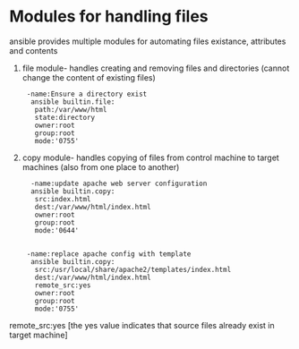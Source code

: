 # Modules for handling files
ansible provides multiple modules for automating files existance, attributes and contents
1) file module- handles creating and removing files and directories (cannot change the content of existing files)

        -name:Ensure a directory exist
         ansible builtin.file:
          path:/var/www/html
          state:directory
          owner:root
          group:root
          mode:'0755'


2) copy module- handles copying of files from control machine to target machines (also from one place to another)

         -name:update apache web server configuration
         ansible builtin.copy:
          src:index.html
          dest:/var/www/html/index.html
          owner:root
          group:root
          mode:'0644'


        -name:replace apache config with template
         ansible builtin.copy:
          src:/usr/local/share/apache2/templates/index.html
          dest:/var/www/html/index.html
          remote_src:yes
          owner:root
          group:root
          mode:'0755'
remote_src:yes [the yes value indicates that source files already exist in target machine]